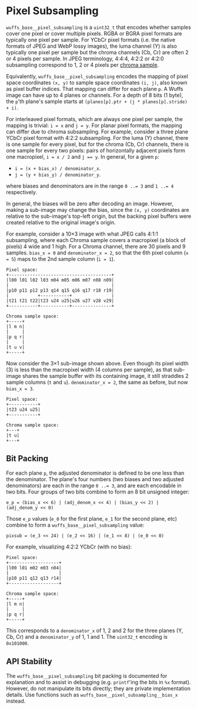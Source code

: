 # Pixel Subsampling

`wuffs_base__pixel_subsampling` is a `uint32_t` that encodes whether samples
cover one pixel or cover multiple pixels. RGBA or BGRA pixel formats are
typically one pixel per sample. For YCbCr pixel formats (i.e. the native
formats of JPEG and WebP lossy images), the luma channel (Y) is also typically
one pixel per sample but the chroma channels (Cb, Cr) are often 2 or 4 pixels
per sample. In JPEG terminology, 4:4:4, 4:2:2 or 4:2:0 subsampling correspond
to 1, 2 or 4 pixels per [chroma
sample](https://en.wikipedia.org/wiki/Chroma_subsampling).

Equivalently, `wuffs_base__pixel_subsampling` encodes the mapping of pixel
space coordinates `(x, y)` to sample space coordinates `(i, j)`, also known as
pixel buffer indices. That mapping can differ for each plane `p`. A Wuffs image
can have up to 4 planes or channels. For a depth of 8 bits (1 byte), the `p`'th
plane's sample starts at `(planes[p].ptr + (j * planes[p].stride) + i)`.

For interleaved pixel formats, which are always one pixel per sample, the
mapping is trivial: `i = x` and `j = y`. For planar pixel formats, the mapping
can differ due to chroma subsampling. For example, consider a three plane YCbCr
pixel format with 4:2:2 subsampling. For the luma (Y) channel, there is one
sample for every pixel, but for the chroma (Cb, Cr) channels, there is one
sample for every two pixels: pairs of horizontally adjacent pixels form one
macropixel, `i = x / 2` and `j == y`. In general, for a given `p`:

- `i = (x + bias_x) / denominator_x`.
- `j = (y + bias_y) / denominator_y`.

where biases and denominators are in the range `0 ..= 3` and `1 ..= 4`
respectively.

In general, the biases will be zero after decoding an image. However, making
a sub-image may change the bias, since the `(x, y)` coordinates are relative
to the sub-image's top-left origin, but the backing pixel buffers were
created relative to the original image's origin.

For example, consider a 10×3 image with what JPEG calls 4:1:1 subsampling,
where each Chroma sample covers a macropixel (a block of pixels) 4 wide and 1
high. For a Chroma channel, there are 30 pixels and 9 samples. `bias_x = 0` and
`denominator_x = 2`, so that the 6th pixel column (`x = 5`) maps to the 2nd
sample column (`i = 1`).

```
Pixel space:
+---------------------------------------+
|l00 l01 l02 l03 m04 m05 m06 m07 n08 n09|
|                                       |
|p10 p11 p12 p13 q14 q15 q16 q17 r18 r19|
|           +-----------+               |
|t21 t21 t22|t23 u24 u25|u26 u27 v28 v29|
+-----------+-----------+---------------+

Chroma sample space:
+-----+
|l m n|
|     |
|p q r|
|     |
|t u v|
+-----+
```

Now consider the 3×1 sub-image shown above. Even though its pixel width (3) is
less than the macropixel width (4 columns per sample), as that sub-image shares
the sample buffer with its containing image, it still straddles 2 sample
columns (`t` and `u`). `denominator_x = 2`, the same as before, but now `bias_x
= 3`.

```
Pixel space:
+-----------+
|t23 u24 u25|
+-----------+

Chroma sample space:
+---+
|t u|
+---+
```


## Bit Packing

For each plane `p`, the adjusted denominator is defined to be one less than the
denominator. The plane's four numbers (two biases and two adjusted
denominators) are each in the range `0 ..= 3`, and are each encodable in two
bits. Four groups of two bits combine to form an 8 bit unsigned integer:

```
e_p = (bias_x << 6) | (adj_denom_x << 4) | (bias_y << 2) | (adj_denom_y << 0)
```


Those `e_p` values (`e_0` for the first plane, `e_1` for the second plane, etc)
combine to form a `wuffs_base__pixel_subsampling` value:

```
pixsub = (e_3 << 24) | (e_2 << 16) | (e_1 << 8) | (e_0 << 0)
```

For example, visualizing 4:2:2 YCbCr (with no bias):

```
Pixel space:
+-------------------+
|l00 l01 m02 m03 n04|
|                   |
|p10 p11 q12 q13 r14|
+-------------------+

Chroma sample space:
+-----+
|l m n|
|     |
|p q r|
+-----+
```

This corresponds to a `denominator_x` of 1, 2 and 2 for the three planes (Y,
Cb, Cr) and a `denominator_y` of 1, 1 and 1. The `uint32_t` encoding is
`0x101000`.


## API Stability

The `wuffs_base__pixel_subsampling` bit packing is documented for explanation
and to assist in debugging (e.g. `printf`'ing the bits in `%x` format).
However, do not manipulate its bits directly; they are private implementation
details. Use functions such as `wuffs_base__pixel_subsampling__bias_x` instead.
